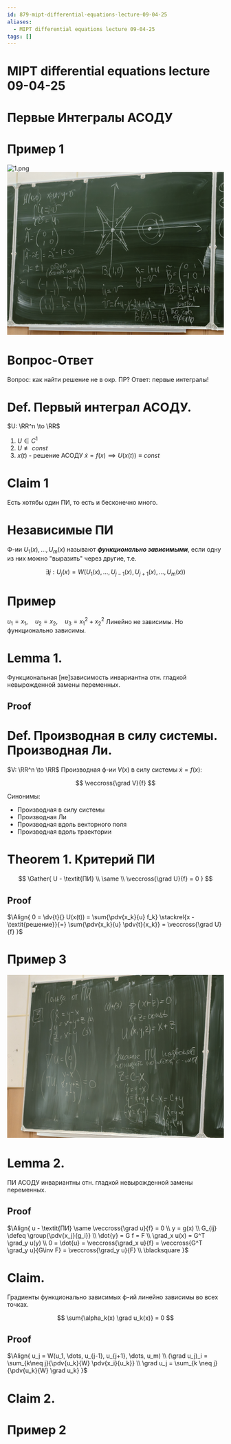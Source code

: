 ```yaml
---
id: 879-mipt-differential-equations-lecture-09-04-25
aliases:
  - MIPT differential equations lecture 09-04-25
tags: []
---
```


# MIPT differential equations lecture 09-04-25

# Первые Интегралы АСОДУ

# Пример 1

![1.png](assets/imgs/09-04-25_11-29-16_511_09-04-25_11-29-12_739.png)
![2.jpg](assets/imgs/09-04-25_11-29-34_977_IMG_20250409_105417.jpg)

# Вопрос-Ответ

Вопрос: как найти решение не в окр. ПР?
Ответ: первые интегралы!

# Def. Первый интеграл АСОДУ.

$U: \RR^n \to \RR$

1. $U \in C^1$
2. $U \not\equiv const$
3. $x(t)$ - решение АСОДУ $\dot{x} = f(x) \implies U(x(t)) \equiv const$

# Claim 1

Есть хотябы один ПИ, то есть и бесконечно много.

# Независимые ПИ

Ф-ии $U_1(x),\dots,U_m(x)$ называют **_функционально зависимыми_**, если одну из них можно "выразить" через другие, т.е.

$$
\exists j:
U_j(x) = W(U_1(x), \dots, U_{j-1}(x), U_{j+1}(x), \dots, U_m(x))
$$

# Пример

$u_1 = x_1,\quad u_2 = x_2,\quad u_3 = x_1^2 + x_2^2$
Линейно не зависимы.
Но функционально зависимы.

# Lemma 1.

Функциональная [не]зависимость инвариантна отн. гладкой невырожденной замены переменных.

## Proof

# Def. Производная в силу системы. Производная Ли.

$V: \RR^n \to \RR$
Производная ф-ии $V(x)$ в силу системы $\dot{x} = f(x)$:

$$
\veccross{\grad V}{f}
$$

Синонимы:

- Производная в силу системы
- Производная Ли
- Производная вдоль векторного поля
- Производная вдоль траектории

# Theorem 1. Критерий ПИ

$$
\Gather{
U - \textit{ПИ} \\
\same \\
\veccross{\grad U}{f} = 0
}
$$

## Proof

$\Align{
0 = \dv{t}{} U(x(t)) = \sum{\pdv{x_k}{u} f_k} \stackrel{x - \textit{решение}}{=} \sum{\pdv{x_k}{u} \pdv{t}{x_k}} = \veccross{\grad U}{f}
}$

# Пример 3

![3.jpg](assets/imgs/09-04-25_11-35-03_764_IMG_20250409_113429.jpg)

# Lemma 2.
ПИ АСОДУ инвариантны отн. гладкой невырожденной замены переменных.

## Proof
$\Align{
u - \textit{ПИ} \same \veccross{\grad u}{f} = 0 \\
y = g(x) \\
G_{ij} \defeq \group{\pdv{x_j}{g_i}} \\
\dot{y} = G f = F \\
\grad_x u(x) = G^T \grad_y u(y) \\
0 = \dot{u} = \veccross{\grad_x u}{f} = \veccross{G^T \grad_y u}{G\inv F} =
\veccross{\grad_y u}{F} \\
\blacksquare
}$

# Claim.

Градиенты функционально зависимых ф-ий линейно зависимы во всех точках.

$$
\sum{\alpha_k(x) \grad u_k(x)} = 0
$$

## Proof
$\Align{
u_j = W(u_1, \dots, u_{j-1}, u_{j+1}, \dots, u_m) \\
(\grad u_j)_i = \sum_{k\neq j}{\pdv{u_k}{W} \pdv{x_i}{u_k}} \\
\grad u_j = \sum_{k \neq j}{\pdv{u_k}{W} \grad u_k}
}$

# Claim 2.

# Пример 2
